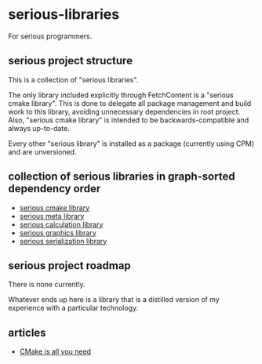 # serious-libraries

For serious programmers.

## serious project structure

This is a collection of "serious libraries".

The only library included explicitly through FetchContent is a "serious cmake library".
This is done to delegate all package management and build work to this library,
avoiding unnecessary dependencies in root project.
Also, "serious cmake library" is intended to be backwards-compatible and always up-to-date.

Every other "serious library" is installed as a package (currently using CPM) and are unversioned.

## collection of serious libraries in graph-sorted dependency order

- [serious cmake library](https://github.com/UsatiyNyan/serious-cmake-library)
- [serious meta library](https://github.com/UsatiyNyan/serious-meta-library)
- [serious calculation library](https://github.com/UsatiyNyan/serious-calculation-library)
- [serious graphics library](https://github.com/UsatiyNyan/serious-graphics-library)
- [serious serialization library](https://github.com/UsatiyNyan/serious-serialization-library)

## serious project roadmap

There is none currently.

Whatever ends up here is a library that is a distilled version of my experience with a particular technology.

## articles

- [CMake is all you need](articles/CMake%20is%20all%20you%20need.md)

